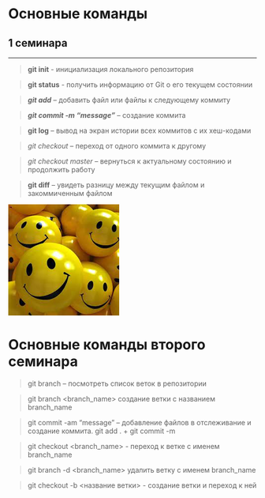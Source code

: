 # Основные команды 

## 1 семинара
***

> **git init** - инициализация локального репозитория

> **git status** - получить информацию от Git о его текущем состоянии

> ***git add*** – добавить файл или файлы к следующему коммиту

> ***git commit -m “message”*** – создание коммита

> **git log** – вывод на экран истории всех коммитов с их хеш-кодами

> _git checkout_ – переход от одного коммита к другому

> _git checkout master_ – вернуться к актуальному состоянию и продолжить работу

> **git diff** – увидеть разницу между текущим файлом и закоммиченным файлом

![Улыбочку](Без%20названия.jpeg)

# Основные команды второго семинара


>	git branch – посмотреть список веток в репозитории

> git branch <branch_name> создание ветки с названием branch_name

> git commit -am “message” – добавление файлов в отслеживание и создание коммита. git add . + git commit -m

> git checkout <branch_name> - переход к ветке с именем branch_name

> git branch -d <branch_name> удалить ветку с именем branch_name

> git checkout  -b <название ветки> - создание ветки и переход к ней